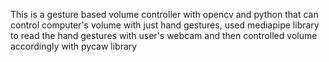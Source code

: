 This is a gesture based volume controller with opencv and python that can control computer's volume with just hand gestures, used mediapipe library to read the hand gestures with user's webcam and then controlled volume accordingly with pycaw library 
